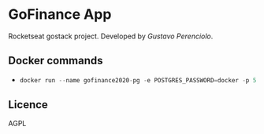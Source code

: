# GoFinance App

Rocketseat gostack project. Developed by *Gustavo Perenciolo*.

## Docker commands

- ```javascript
  docker run --name gofinance2020-pg -e POSTGRES_PASSWORD=docker -p 5432:5432 -d postgres
  ```

## Licence
  AGPL
